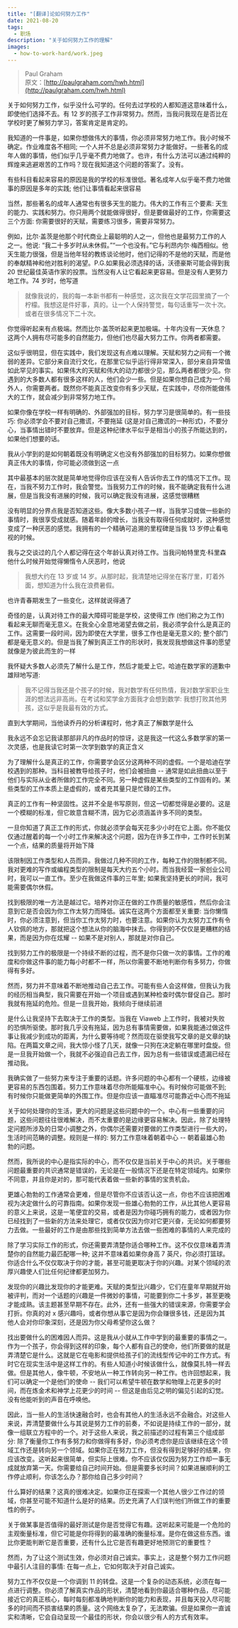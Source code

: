 ```yaml
---
title: "[翻译]论如何努力工作"
date: 2021-08-20
tags:
  - 职场
description: "关于如何努力工作的理解"
images:
  - how-to-work-hard/work.jpeg
---
```


> Paul Graham  
> 原文：[http://paulgraham.com/hwh.html](http://paulgraham.com/hwh.html)

关于如何努力工作，似乎没什么可学的。任何去过学校的人都知道这意味着什么，即使他们选择不去。有 12 岁的孩子工作非常努力。然而，当我问我现在是否比在学校时更了解努力学习，答案肯定是肯定的。

我知道的一件事是，如果你想做伟大的事情，你必须非常努力地工作。我小时候不确定。作业难度各不相同; 一个人并不总是必须非常努力才能做好。一些著名的成年人做的事情，他们似乎几乎毫不费力地做了。也许，有什么方法可以通过纯粹的辉煌来逃避艰苦的工作吗？现在我知道这个问题的答案了。没有。

有些科目看起来容易的原因是我的学校的标准很低。著名成年人似乎毫不费力地做事的原因是多年的实践; 他们让事情看起来很容易

当然，那些著名的成年人通常也有很多天生的能力。伟大的工作有三个要素: 天生的能力、实践和努力。你只用两个就能做得很好，但是要做最好的工作，你需要这三个方面: 你需要很好的天赋，需要练习很多，需要非常努力。

例如，比尔·盖茨是他那个时代商业上最聪明的人之一，但他也是最努力工作的人之一。他说: “我二十多岁时从未休假。”“一个也没有。”它与利昂内尔·梅西相似。他天生能力很强，但是当他年轻的教练谈论他时，他们记得的不是他的天赋，而是他的奉献精神和他对胜利的渴望。P.G.如果我必须选择的话，沃德豪斯可能会得到我 20 世纪最佳英语作家的投票。当然没有人让它看起来更容易。但是没有人更努力地工作。74 岁时，他写道

> 就像我说的，我的每一本新书都有一种感觉，这次我在文学花园里摘了一个柠檬。我想这是件好事，真的。让一个人保持警觉，每句话重写一次十次。或者在很多情况下二十次。

你觉得听起来有点极端。然而比尔·盖茨听起来更加极端。十年内没有一天休息？这两个人拥有尽可能多的自然能力，但他们也尽最大努力工作。你两者都需要。

这似乎很明显，但在实践中，我们发现这有点难以理解。天赋和努力之间有一个微弱的差异。它部分来自流行文化，在那里它似乎运行得非常深入，部分来自异常值如此罕见的事实。如果伟大的天赋和伟大的动力都很少见，那么两者都很少见。你遇到的大多数人都有很多这样的人，他们会少一些。但是如果你想自己成为一个局外人，你需要两者。既然你不能真正改变你有多少天赋，在实践中，尽你所能做伟大的工作，就会减少到非常努力地工作。

如果你像在学校一样有明确的、外部强加的目标，努力学习是很简单的。有一些技巧: 你必须学会不要对自己撒谎，不要拖延 (这是对自己撒谎的一种形式)，不要分心，当事情出错时不要放弃。但是这种纪律水平似乎是相当小的孩子所能达到的，如果他们想要的话。

我从小学到的是如何朝着既没有明确定义也没有外部强加的目标努力。如果你想做真正伟大的事情，你可能必须做到这一点

其中最基本的层次就是简单地觉得你应该在没有人告诉你去工作的情况下工作。现在，当我不努力工作时，我会警觉。当我努力工作的时候，我不能确定我有什么进展，但是当我没有进展的时候，我可以确定我没有进展，这感觉很糟糕

没有明显的分界点我是否知道这些。像大多数小孩子一样，当我学习或做一些新的事情时，我很享受成就感。随着年龄的增长，当我没有取得任何成就时，这种感觉变成了一种厌恶的感觉。我拥有的一个精确可追溯的里程碑是当我 13 岁停止看电视的时候。

我与之交谈过的几个人都记得在这个年龄认真对待工作。当我问帕特里克·科里森他什么时候开始觉得懒惰令人厌恶时，他说

> 我想大约在 13 岁或 14 岁。从那时起，我清楚地记得坐在客厅里，盯着外面，想知道为什么我在浪费暑假。

也许青春期发生了一些变化，这样就说得通了

奇怪的是，认真对待工作的最大障碍可能是学校，这使得工作 (他们称之为工作) 看起来无聊而毫无意义。在我全心全意地渴望去做之前，我必须学会什么是真正的工作。这需要一段时间，因为即使在大学里，很多工作也是毫无意义的; 整个部门都是毫无意义的。但是当我了解到真正工作的形状时，我发现我想做这件事的愿望就像是为彼此而生的一样

我怀疑大多数人必须先了解什么是工作，然后才能爱上它。哈迪在数学家的道歉中雄辩地写道:

> 我不记得当我还是个孩子的时候，我对数学有任何热情，我对数学家职业生涯的想法远非高尚。在考试和奖学金方面我才会想到数学: 我想打败其他男孩，这似乎是我最有效的方式。

直到大学期间，当他读乔丹的分析课程时，他才真正了解数学是什么

我永远不会忘记我读那部非凡的作品时的惊讶，这是我这一代这么多数学家的第一次灵感，也是我读它时第一次学到数学的真正含义

为了理解什么是真正的工作，你需要学会区分这两种不同的虚假。一个是哈迪在学校遇到的那种。当科目被教导给孩子时，他们会被扭曲 -- 通常是如此扭曲以至于他们与实际从业者所做的工作完全不同。另一种虚假是某些类型的工作固有的。某些类型的工作本质上是虚假的，或者充其量只是忙碌的工作。

真正的工作有一种坚固性。这并不全是书写原则，但这一切都觉得是必要的。这是一个模糊的标准，但它故意含糊不清，因为它必须涵盖许多不同的类型。

一旦你知道了真正工作的形式，你就必须学会每天花多少小时在它上面。你不能仅仅通过醒着的每一个小时工作来解决这个问题，因为在许多工作中，工作时长到某一个点，结果的质量将开始下降

该限制因工作类型和人员而异。我做过几种不同的工作，每种工作的限制都不同。我对更难的写作或编程类型的限制是每天大约五个小时。而当我经营一家创业公司时，我可以一直工作。至少在我做这件事的三年里; 如果我坚持更长的时间，我可能需要偶尔休假。

找到极限的唯一方法是越过它。培养对你正在做的工作质量的敏感性，然后你会注意到它是否会因为你工作太努力而降低。诚实在这两个方面都至关重要: 当你懒惰时，你必须注意到，但当你工作太努力时，也要注意。如果你认为太努力工作有令人钦佩的地方，那就把这个想法从你的脑海中抹去。你得到的不仅仅是更糟糕的结果，而是因为你在炫耀 -- 如果不是对别人，那就是对你自己。

找到努力工作的极限是一个持续不断的过程，而不是你只做一次的事情。工作的难度和你做这件事的能力每小时都不一样，所以你需要不断地判断你有多努力，你做得有多好。

然而，努力并不意味着不断地推动自己去工作。可能有些人会这样做，但我认为我的经历相当典型，我只需要在开始一个项目或遇到某种检查时偶尔督促自己。那时我就有拖延的危险。但是一旦我开始，我倾向于继续前进

是什么让我坚持下去取决于工作的类型。当我在 Viaweb 上工作时，我被对失败的恐惧所驱使。那时我几乎没有拖延，因为总有事情需要做，如果我能通过做这件事让我减少到成功的距离，为什么要等待呢？然而现在驱使我写文章的是文章的缺陷。在两篇文章之间，我大惊小怪了几天，就像一只狗在决定躺在哪里时盘旋。但是一旦我开始做一个，我就不必强迫自己去工作，因为总有一些错误或遗漏已经在推动我。

我确实做了一些努力来专注于重要的话题。许多问题的中心都有一个硬核，边缘被更容易的东西包围着。努力工作意味着尽你所能瞄准中心。有时候你可能做不到; 有时候你只能做更简单的外围工作。但是你应该一直瞄准尽可能靠近中心而不拖延

关于如何处理你的生活，更大的问题是这些问题中的一个。中心有一些重要的问题，这些问题往往很难解决，而不太重要的是边缘更容易解决。因此，除了处理特定问题所涉及的日常小调整之外，你偶尔还需要对要做的工作类型进行一些大的，生活时间范畴的调整。规则是一样的: 努力工作意味着朝着中心 -- 朝着最雄心勃勃的问题。

然而，我所说的中心是指实际的中心，而不仅仅是当前关于中心的共识。关于哪些问题最重要的共识通常是错误的，无论是在一般情况下还是在特定领域内。如果你不同意，并且你是对的，那可能代表着做一些新的事情的宝贵机会。

更雄心勃勃的工作通常会更难，但是尽管你不应该否认这一点，你也不应该把困难视为决定做什么的可靠指南。如果你发现一些雄心勃勃的工作，从比其他人更容易的意义上来说，这是一笔便宜的交易，或者是因为你碰巧拥有的能力，或者因为你已经找到了一些新的方法来处理它，或者仅仅因为你对它更兴奋，无论如何都要努力去做。一些最好的工作是由那些找到简单方法去做一些困难的事情的人来完成的

除了学习实际工作的形式，你还需要弄清楚你适合哪种工作。这不仅仅意味着弄清楚你的自然能力最匹配哪一种; 这并不意味着如果你身高 7 英尺，你必须打篮球。你适合什么不仅仅取决于你的才能，甚至可能更取决于你的兴趣。对某个领域的浓厚兴趣使人们比任何纪律都更加努力。

发现你的兴趣比发现你的才能更难。天赋的类型比兴趣少，它们在童年早期就开始被评判，而对一个话题的兴趣是一件微妙的事情，可能要到你二十多岁，甚至更晚才能成熟。该主题甚至早期不存在。此外，还有一些强大的错误来源，你需要学会打折。你真的对 x 感兴趣吗，或者你想从事它是因为你会赚很多钱，还是因为其他人会对你印象深刻，还是因为你父母希望你这么做？

找出要做什么的困难因人而异。这是我从小就从工作中学到的最重要的事情之一。作为一个孩子，你会得到这样的印象，每个人都有自己的使命，他们所要做的就是弄清楚它是什么。这就是它在电影和提供给孩子们的流线型传记中的工作方式。有时它在现实生活中是这样工作的。有些人知道小时候该做什么，就像莫扎特一样去做。但是其他人，像牛顿，不安地从一种工作转向另一种工作。也许回想起来，我们可以确定一个是他们的使命 -- 我们可以希望牛顿在数学和物理上花更多的时间，而在炼金术和神学上花更少的时间 -- 但这是由后见之明的偏见引起的幻觉。没有他能听到的声音在呼唤他。

因此，当一些人的生活快速融合时，也会有其他人的生活永远不会融合。对这些人来说，弄清楚要做什么与其说是努力工作的前奏，不如说是持续工作的一部分，就像一组联立方程中的一个。对于这些人来说，我之前描述的过程有第三个组成部分: 除了衡量你工作有多努力和你做得有多好，你必须考虑你是应该继续在这个领域工作还是转向另一个领域。如果你正在努力工作，但没有得到足够好的结果，你应该改变。这听起来很简单，但实际上很难。你不应该仅仅因为努力工作却一事无成就放弃第一天。你需要给自己时间开始。但是需要多长时间？如果进展顺利的工作停止顺利，你该怎么办？那你给自己多少时间？

什么算好的结果？这真的很难决定。如果你正在探索一个其他人很少工作过的领域，你甚至可能不知道什么是好的结果。历史充满了人们误判他们所做工作的重要性的例子。

关于做某事是否值得的最好测试是你是否觉得它有趣。这听起来可能是一个危险的主观衡量标准，但它可能是你将得到的最准确的衡量标准。是你在做这些东西。谁比你更能判断它是否重要，还有什么比它是否有趣更好地预测它的重要性？

然而，为了让这个测试生效，你必须对自己诚实。事实上，这是整个努力工作问题中最引人注目的事情: 在每一点上，它如何取决于对自己诚实。

努力工作不仅仅是一个你调到 11 的转盘。这是一个复杂的动态系统，必须在每一点进行调整。你必须了解真实作品的形状，清楚地看到你最适合哪种作品，尽可能接近它的真正核心，每时每刻都准确地判断你的能力和表现，并且每天投入尽可能多的时间而不损害结果的质量。这个网络太复杂了，无法欺骗。但是如果你一直诚实和清晰，它会自动呈现一个最佳的形状，你会以很少有人的方式有效率。
